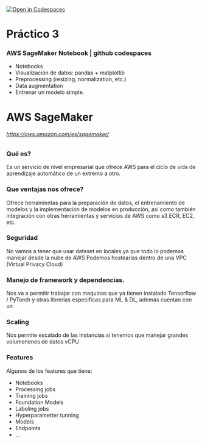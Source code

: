 [![Open in Codespaces](https://classroom.github.com/assets/launch-codespace-7f7980b617ed060a017424585567c406b6ee15c891e84e1186181d67ecf80aa0.svg)](https://classroom.github.com/open-in-codespaces?assignment_repo_id=14961213)

# Práctico 3

### AWS SageMaker Notebook | github codespaces

- Notebooks
- Visualización de datos: pandas + matplotlib
- Preprocessing (resizing, normalization, etc.)
- Data augmentation
- Entrenar un modelo simple. 

# AWS SageMaker
###### https://aws.amazon.com/es/sagemaker/

### Qué es? 

Es un servicio de nivel empresarial que ofrece AWS para el ciclo de vida de aprendizaje automático de un extremo a otro.

### Que ventajas nos ofrece? 

Ofrece herramientas para la preparación de datos, el entrenamiento de modelos y la implementación de modelos en producción, así como también integración con otras herramientas y servicios de AWS como s3 ECR, EC2, etc.  

### Seguridad

No vamos a tener que usar dataset en locales ya que todo lo podemos manejar desde la nube de AWS
Podemos hostearlas dentro de una VPC (Virtual Privacy Cloud)

### Manejo de framework y dependencias.

Nos va a permitir trabajar con maquinas que ya tienen instalado Tensorflow / PyTorch y otras librerias especificas para ML & DL, además cuentan con un 

### Scaling 

Nos permite escalado de las instancias si tenemos que manejar grandes volumenenes de datos vCPU 

### Features 

Algunos de los features que tiene:

- Notebooks
- Processing jobs
- Training jobs 
- Foundation Models
- Labeling jobs 
- Hyperparametter tunning
- Models
- Endpoints
- ...
